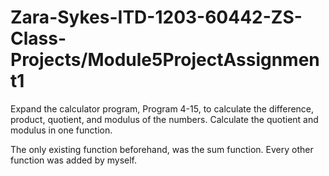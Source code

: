 # Zara-Sykes-ITD-1203-60442-ZS-Class-Projects/Module5ProjectAssignment1

Expand the calculator program, Program 4-15, to calculate the difference, product, quotient, and modulus of the numbers. Calculate the quotient and modulus in one function.

The only existing function beforehand, was the sum function. Every other function was added by myself.
